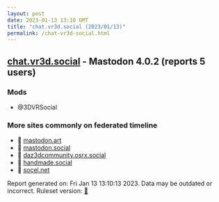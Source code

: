 ```yaml
---
layout: post
date: 2023-01-13 13:10 GMT
title: "chat.vr3d.social (2023/01/13)"
permalink: /chat-vr3d-social.html
---
```


## [chat.vr3d.social](https://chat.vr3d.social) - Mastodon 4.0.2 (reports 5 users)

### Mods
 * @3DVRSocial

### More sites commonly on federated timeline

* 🐘 [mastodon.art](/mastodon-art.html)
* 🐘 [mastodon.social](/mastodon-social.html)
* 🐘 [daz3dcommunity.osrx.social](/daz3dcommunity-osrx-social.html)
* 🐘 [handmade.social](/handmade-social.html)
* 🐘 [socel.net](/socel-net.html)

Report generated on: Fri Jan 13 13:10:13 2023. Data may be outdated or incorrect.
Ruleset version: [🧁](/version-cupcake)
